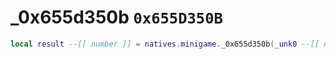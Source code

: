 # _0x655d350b `0x655D350B`

```lua
local result --[[ number ]] = natives.minigame._0x655d350b(_unk0 --[[ number ]], _unk1 --[[ number ]], _unk2 --[[ number ]], _unk3 --[[ number ]])
```